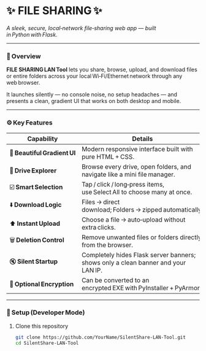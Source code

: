 # ✨ FILE SHARING ✨
*A sleek, secure, local‑network file‑sharing web app — built in Python with Flask.*

---

### 🌟 Overview
**FILE SHARING LAN Tool** lets you share, browse, upload, and download files or entire folders across your local Wi‑Fi/Ethernet network through any web browser.

It launches silently — no console noise, no setup headaches — and presents a clean, gradient UI that works on both desktop and mobile.

---

### ⚙️ Key Features
| Capability | Details |
|-------------|----------|
|💠 **Beautiful Gradient UI**|Modern responsive interface built with pure HTML + CSS.|
|📂 **Drive Explorer**|Browse every drive, open folders, and navigate like a mini file manager.|
|☑️ **Smart Selection**|Tap / click / long‑press items, use Select All to choose many at once.|
|⬇️ **Download Logic**|Files → direct download; Folders → zipped automatically.|
|⬆️ **Instant Upload**|Choose a file → auto‑upload without extra clicks.|
|🗑️ **Deletion Control**|Remove unwanted files or folders directly from the browser.|
|🔇 **Silent Startup**|Completely hides Flask server banners; shows only a clean banner and your LAN IP.|
|🔐 **Optional Encryption**|Can be converted to an encrypted EXE with PyInstaller + PyArmor.|

---

### 🧩 Setup (Developer Mode)
1. Clone this repository  
   ```bash
   git clone https://github.com/YourName/SilentShare-LAN-Tool.git
   cd SilentShare-LAN-Tool
